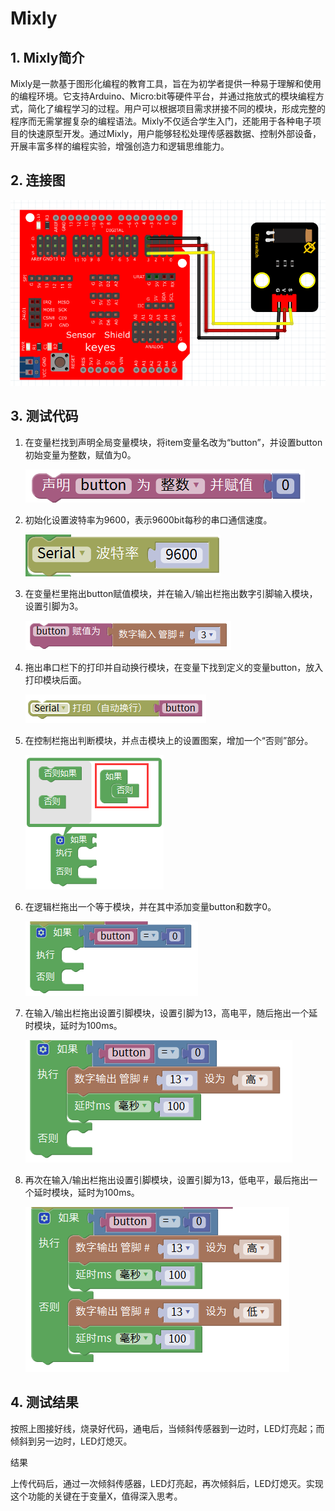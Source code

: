 # Mixly


## 1. Mixly简介  

Mixly是一款基于图形化编程的教育工具，旨在为初学者提供一种易于理解和使用的编程环境。它支持Arduino、Micro:bit等硬件平台，并通过拖放式的模块编程方式，简化了编程学习的过程。用户可以根据项目需求拼接不同的模块，形成完整的程序而无需掌握复杂的编程语法。Mixly不仅适合学生入门，还能用于各种电子项目的快速原型开发。通过Mixly，用户能够轻松处理传感器数据、控制外部设备，开展丰富多样的编程实验，增强创造力和逻辑思维能力。  

## 2. 连接图  

![](media/f84ecd0df3a449a36d01ae01b8cab26b.png)  

## 3. 测试代码  

1. 在变量栏找到声明全局变量模块，将item变量名改为“button”，并设置button初始变量为整数，赋值为0。  

   ![](media/4f94f6d1e76574b25f6fe616cdcdab3c.png)  

2. 初始化设置波特率为9600，表示9600bit每秒的串口通信速度。  

   ![](media/87b7c2535b1e8327f48ff8c03fc1e96d.png)  

3. 在变量栏里拖出button赋值模块，并在输入/输出栏拖出数字引脚输入模块，设置引脚为3。  

   ![](media/288865dd68c9cfcb87b8f99c6eda74e3.png)  

4. 拖出串口栏下的打印并自动换行模块，在变量下找到定义的变量button，放入打印模块后面。  

   ![](media/97a311f9bc5861a8c97fa523317ff101.png)  

5. 在控制栏拖出判断模块，并点击模块上的设置图案，增加一个“否则”部分。  

   ![](media/64f8573b79bd000de8657185996afa05.png)  

6. 在逻辑栏拖出一个等于模块，并在其中添加变量button和数字0。  

   ![](media/a5e6549443aa946c0ffcd73048e48373.png)  

7. 在输入/输出栏拖出设置引脚模块，设置引脚为13，高电平，随后拖出一个延时模块，延时为100ms。  

   ![](media/34ce1cebb194a08763a1652405d03818.png)  

8. 再次在输入/输出栏拖出设置引脚模块，设置引脚为13，低电平，最后拖出一个延时模块，延时为100ms。  

   ![](media/0cc576abc46c54d1e22b79e890e8a940.png)  

## 4. 测试结果  

按照上图接好线，烧录好代码，通电后，当倾斜传感器到一边时，LED灯亮起；而倾斜到另一边时，LED灯熄灭。  

结果

上传代码后，通过一次倾斜传感器，LED灯亮起，再次倾斜后，LED灯熄灭。实现这个功能的关键在于变量X，值得深入思考。








